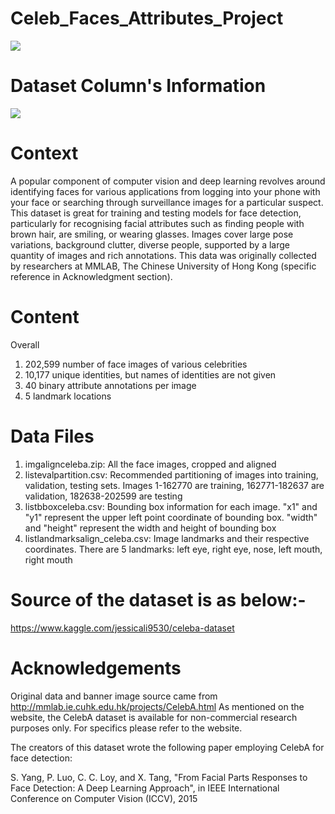# Celeb_Faces_Attributes_Project
<img src="https://images.deepai.org/converted-papers/1907.10202/fig/suppl_Fig8_4.jpg">

# Dataset Column's Information

<img src="https://www.researchgate.net/publication/327029519/figure/tbl1/AS:667628372766726@1536186416689/List-of-the-40-face-attributes-provided-with-the-CelebA-database.png">

# Context

A popular component of computer vision and deep learning revolves around identifying faces for various applications from logging into your phone with your face or searching through surveillance images for a particular suspect. This dataset is great for training and testing models for face detection, particularly for recognising facial attributes such as finding people with brown hair, are smiling, or wearing glasses. Images cover large pose variations, background clutter, diverse people, supported by a large quantity of images and rich annotations. This data was originally collected by researchers at MMLAB, The Chinese University of Hong Kong (specific reference in Acknowledgment section).

# Content

Overall

1. 202,599 number of face images of various celebrities
2. 10,177 unique identities, but names of identities are not given
3. 40 binary attribute annotations per image
4. 5 landmark locations


# Data Files

1. imgalignceleba.zip: All the face images, cropped and aligned
2. listevalpartition.csv: Recommended partitioning of images into training, validation, testing sets. Images 1-162770 are training, 162771-182637 are validation, 182638-202599 are testing
3. listbboxceleba.csv: Bounding box information for each image. "x1" and "y1" represent the upper left point coordinate of bounding box. "width" and "height" represent the width and height of bounding box
4. listlandmarksalign_celeba.csv: Image landmarks and their respective coordinates. There are 5 landmarks: left eye, right eye, nose, left mouth, right mouth

# Source of the dataset is as below:-
https://www.kaggle.com/jessicali9530/celeba-dataset


# Acknowledgements

Original data and banner image source came from http://mmlab.ie.cuhk.edu.hk/projects/CelebA.html
As mentioned on the website, the CelebA dataset is available for non-commercial research purposes only. For specifics please refer to the website.

The creators of this dataset wrote the following paper employing CelebA for face detection:

S. Yang, P. Luo, C. C. Loy, and X. Tang, "From Facial Parts Responses to Face Detection: A Deep Learning Approach", in IEEE International Conference on Computer Vision (ICCV), 2015

